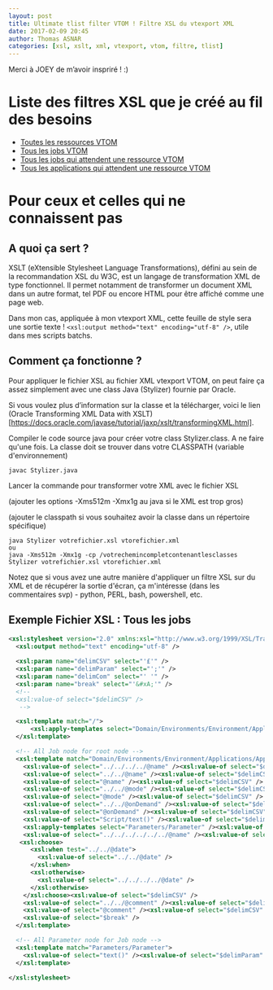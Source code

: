 ```yaml
---
layout: post
title: Ultimate tlist filter VTOM ! Filtre XSL du vtexport XML
date: 2017-02-09 20:45
author: Thomas ASNAR
categories: [xsl, xslt, xml, vtexport, vtom, filtre, tlist]
---
```

Merci à JOEY de m’avoir inspriré ! :)

# Liste des filtres XSL que je créé au fil des besoins

 * [Toutes les ressources VTOM](http://thomas-asnar.github.io/wp-content/uploads/ResourcesAll.xsl)
 * [Tous les jobs VTOM](http://thomas-asnar.github.io/wp-content/uploads/JobsAll.xsl)
 * [Tous les jobs qui attendent une ressource VTOM](http://thomas-asnar.github.io/wp-content/uploads/JobsExpectedRes.xsl)
 * [Tous les applications qui attendent une ressource VTOM](http://thomas-asnar.github.io/wp-content/uploads/ApplicationsExpectedRes.xsl)

# Pour ceux et celles qui ne connaissent pas

## A quoi ça sert ?

XSLT (eXtensible Stylesheet Language Transformations), défini au sein de la recommandation XSL du W3C, est un langage de transformation XML de type fonctionnel. Il permet notamment de transformer un document XML dans un autre format, tel PDF ou encore HTML pour être affiché comme une page web.

Dans mon cas, appliquée à mon vtexport XML, cette feuille de style sera une sortie texte ! `<xsl:output method="text" encoding="utf-8" />`, utile dans mes scripts batchs.

## Comment ça fonctionne ?

Pour appliquer le fichier XSL au fichier XML vtexport VTOM, on peut faire ça assez simplement avec une class Java (Stylizer) fournie par Oracle.

Si vous voulez plus d’information sur la classe et la télécharger, voici le lien (Oracle Transforming XML Data with XSLT)[https://docs.oracle.com/javase/tutorial/jaxp/xslt/transformingXML.html].

Compiler le code source java pour créer votre class Stylizer.class. A ne faire qu'une fois. La classe doit se trouver dans votre CLASSPATH (variable d'environnement)

```
javac Stylizer.java
```

Lancer la commande pour transformer votre XML avec le fichier XSL

(ajouter les options -Xms512m -Xmx1g  au java si le XML est trop gros)

(ajouter le classpath si vous souhaitez avoir la classe dans un répertoire spécifique)

```
java Stylizer votrefichier.xsl vtorefichier.xml
ou
java -Xms512m -Xmx1g -cp /votrechemincompletcontenantlesclasses Stylizer votrefichier.xsl vtorefichier.xml  
```

Notez que si vous avez une autre manière d'appliquer un filtre XSL sur du XML et de récupérer la sortie d'écran, ça m'intéresse (dans les commentaires svp) - python, PERL, bash, powershell, etc.

## Exemple Fichier XSL : Tous les jobs

```xml
<xsl:stylesheet version="2.0" xmlns:xsl="http://www.w3.org/1999/XSL/Transform">
  <xsl:output method="text" encoding="utf-8" />
  
  <xsl:param name="delimCSV" select="'£'" />
  <xsl:param name="delimParam" select="';'" />
  <xsl:param name="delimCom" select="' '" />
  <xsl:param name="break" select="'&#xA;'" />
  <!--
  <xsl:value-of select="$delimCSV" />
   -->

  <xsl:template match="/">
	  <xsl:apply-templates select="Domain/Environments/Environment/Applications/Application/Jobs/Job" />
  </xsl:template>

  <!-- All Job node for root node -->
  <xsl:template match="Domain/Environments/Environment/Applications/Application/Jobs/Job">
    <xsl:value-of select="../../../../@name" /><xsl:value-of select="$delimCSV" />              <!-- EnvironmentName -->
    <xsl:value-of select="../../@name" /><xsl:value-of select="$delimCSV" />                    <!-- ApplicationName -->
    <xsl:value-of select="@name" /><xsl:value-of select="$delimCSV" />                          <!-- JobName -->
    <xsl:value-of select="../../@mode" /><xsl:value-of select="$delimCSV" />                    <!-- ApplicationMode -->
    <xsl:value-of select="@mode" /><xsl:value-of select="$delimCSV" />                          <!-- JobMode -->
    <xsl:value-of select="../../@onDemand" /><xsl:value-of select="$delimCSV" />                <!-- ApplicationOnDemand -->
    <xsl:value-of select="@onDemand" /><xsl:value-of select="$delimCSV" />                      <!-- JobOnDemand -->
    <xsl:value-of select="Script/text()" /><xsl:value-of select="$delimCSV" />                  <!-- Script -->
    <xsl:apply-templates select="Parameters/Parameter" /><xsl:value-of select="$delimCSV" />    <!-- Parameters -->
    <xsl:value-of select="../../../../../../@name" /><xsl:value-of select="$delimCSV" />        <!-- DomainName -->
   <xsl:choose>
      <xsl:when test="../../@date">
        <xsl:value-of select="../../@date" />
      </xsl:when>
      <xsl:otherwise>
      	<xsl:value-of select="../../../../@date" />
      </xsl:otherwise>
    </xsl:choose><xsl:value-of select="$delimCSV" />                                            <!-- DateExpName -->
    <xsl:value-of select="../../@comment" /><xsl:value-of select="$delimCom" />
    <xsl:value-of select="@comment" /><xsl:value-of select="$delimCSV" />                       <!-- Comment -->
    <xsl:value-of select="$break" />
  </xsl:template>

  <!-- All Parameter node for Job node -->
  <xsl:template match="Parameters/Parameter">
    <xsl:value-of select="text()" /><xsl:value-of select="$delimParam" />                       <!-- Parameter -->
  </xsl:template>  

</xsl:stylesheet>
```




